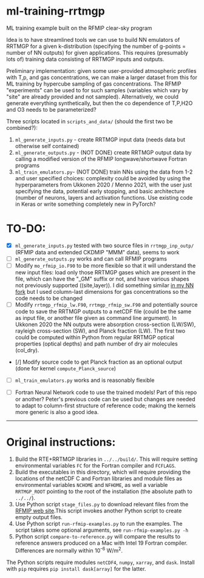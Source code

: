 # ml-training-rrtmgp
ML training example built on the RFMIP clear-sky program

Idea is to have streamlined tools we can use to build NN emulators of RRTMGP for a given k-distribution (specifying the number of g-points = number of NN outputs) for given applications.
This requires (presumably lots of) training data consisting of RRTMGP inputs and outputs.

Preliminary implementation: given some user-provided atmospheric profiles with T,p, and gas concentrations,
we can make a larger dataset from this for ML training by hypercube sampling of gas concentrations. The RFMIP
"experiments" can be used to for such samples (variables which vary by "site" are already provided and not sampled). 
Alternatively, we could generate everything synthetically, but then the co dependence of T,P,H2O and O3 needs to be parameterized?

Three scripts located in `scripts_and_data/` (should the first two be combined?):
1. `ml_generate_inputs.py` - create RRTMGP input data (needs data but otherwise self contained)
2. `ml_generate_outputs.py` - (NOT DONE) create RRTMGP output data by calling a modified version of the RFMIP longwave/shortwave Fortran programs
3. `ml_train_emulators.py`- (NOT DONE)  train NNs using the data from 1-2 and user specified choices: complexity could be avoided by using the hyperparameters from Ukkonen 2020 / Menno 2021, with the user just specifying the data, potential early stopping, and basic architecture (number of neurons, layers and activation functions. Use existing code in Keras or write something completely new in PyTorch?


# TO-DO:
- [x] `ml_generate_inputs.py`  tested with two source files in `rrtmgp_inp_outp/` (RFMIP data and extended CKDMIP "MMM" data), seems to work
- [ ] `ml_generate_outputs.py` works and can call RFMIP programs 
- [ ] Modify `mo_rfmip_io.F90` to be more flexible so that it will understand the new input files: load only those RRTMGP gases which are present in the file, which can have the "_GM" suffix or not, and have various shapes not previously supported ((site,layer)). I did something similar [in my NN fork](https://github.com/peterukk/rte-rrtmgp-nn/blob/nn_dev/examples/rfmip-clear-sky/mo_rfmip_io.F90#L70)  but I used column-last dimensions for gas concentrations so the code needs to be changed 
- [ ] Modify `rrtmgp_rfmip_lw.F90`, `rrtmgp_rfmip_sw.F90` and potentially source code to save the RRTMGP outputs to a netCDF file (could be the same as input file, or another file given as command line argument). In Ukkonen 2020 the NN outputs were absorption cross-section (LW/SW), rayleigh cross-section (SW), and Planck fraction (LW). The first two could be computed within Python from regular RRTMGP optical properties (optical depths) and path number of dry air molecules (col_dry).
- [/] Modify source code to get Planck fraction as an optional output (done for kernel `compute_Planck_source`)
- [ ] `ml_train_emulators.py` works and is reasonably flexible
- [ ] Fortran Neural Network code to use the trained models! Part of this repo or another? Peter's previous code can be used but changes are needed to adapt to column-first structure of reference code; making the kernels more generic is also a good idea.


------------

# Original instructions:

1. Build the RTE+RRTMGP libraries in `../../build/`. This will require setting
environmental variables `FC` for the Fortran compiler and `FCFLAGS`.
2. Build the executables in this directory, which will require providing the
locations of the netCDF C and Fortran libraries and module files as environmental
variables `NCHOME` and `NFHOME`, as well a variable `RRTMGP_ROOT` pointing to the root of the installation
(the absolute path to `../../`).
3. Use Python script `stage_files.py` to download relevant files from the
[RFMIP web site](https://www.earthsystemcog.org/projects/rfmip/resources/).This script invokes another Python script to create empty output files.
4. Use Python script `run-rfmip-examples.py` to run the examples. The script takes
some optional arguments, see `run-rfmip-examples.py -h`
5. Python script `compare-to-reference.py` will compare the results to reference
answers produced on a Mac with Intel 19 Fortran compiler. Differences are normally
within 10<sup>-6</sup> W/m<sup>2</sup>.

The Python scripts require modules `netCDF4`, `numpy`, `xarray`, and `dask`.
Install with `pip` requires `pip install dask[array]` for the latter.
